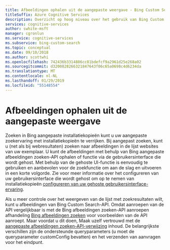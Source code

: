 ```yaml
---
title: Afbeeldingen ophalen uit de aangepaste weergave - Bing Custom Search
titleSuffix: Azure Cognitive Services
description: Overzicht op hoog niveau over het gebruik van Bing Custom Search om op te halen van afbeeldingen uit de aangepaste weergave van het Web.
services: cognitive-services
author: swhite-msft
manager: cgronlun
ms.service: cognitive-services
ms.subservice: bing-custom-search
ms.topic: conceptual
ms.date: 09/10/2018
ms.author: scottwhi
ms.openlocfilehash: 742436b3314886cc81bdefcf9a2961d25e268a02
ms.sourcegitcommit: d3200828266321847643f06c65a0698c4d6234da
ms.translationtype: MT
ms.contentlocale: nl-NL
ms.lasthandoff: 01/29/2019
ms.locfileid: "55148554"
---
```

# <a name="get-images-from-your-custom-view"></a>Afbeeldingen ophalen uit de aangepaste weergave

Zoeken in Bing aangepaste installatiekopieën kunt u uw aangepaste zoekervaring met installatiekopieën te verrijken. Bij aangepast zoeken, kunt u (net als bij webresultaten) zoeken naar afbeeldingen in de lijst websites van uw exemplaar. U kunt de afbeeldingen met behulp van Bing aangepaste afbeeldingen zoeken-API ophalen of functie via de gebruikersinterface die wordt gehost. Met behulp van de gehoste UI-functie is eenvoudig te gebruiken en aanbevolen voor de zoekfunctie om aan de slag en uitvoeren in een korte volgorde.  Zie voor meer informatie over het configureren van uw gebruikersinterface die wordt gehost om op te nemen van installatiekopieën [configureren van uw gehoste gebruikersinterface-ervaring](hosted-ui.md).

Als u meer controle over het weergeven van de lijst met zoekresultaten wilt, kunt u afbeeldingen van Bing Custom Search-API. Omdat aanroepen van de API vergelijkbaar is met de Bing afbeeldingen zoeken-API aanroepen afhandeling [Bing afbeeldingen zoeken](../Bing-Image-Search/overview.md) voor voorbeelden van de API aanroept. Maar voordat u dit doen, Maak uzelf vertrouwd met de [aangepaste afbeeldingen zoeken-API-verwijzing](https://docs.microsoft.com/rest/api/cognitiveservices/bing-custom-images-api-v7-reference) inhoud. De belangrijkste verschillen zijn de ondersteunde queryparameters (u moet de queryparameter customConfig bevatten) en het verzenden van aanvragen voor het eindpunt.

<!--
## Next steps

[Call your custom view](search-your-custom-view.md)
-->
